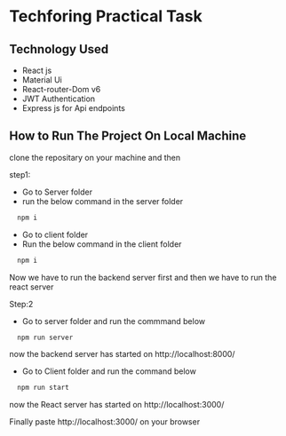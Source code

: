 
# Techforing Practical Task




## Technology Used
* React js
* Material Ui
* React-router-Dom v6
* JWT Authentication
* Express js for Api endpoints
## How to Run The Project On Local Machine
clone the repositary on your machine and then

step1:
* Go to Server folder
* run the below command  in the server folder 







```bash
  npm i
```

* Go to client folder
* Run the below command in the client folder
```bash
  npm i
```

Now we have to run the backend server first and then we have to run the react server

Step:2

* Go to server folder and run the commmand below

```bash
  npm run server
```
now the backend server has started on http://localhost:8000/

* Go to Client folder and run the command below

```bash
  npm run start
```
now the React server has started on http://localhost:3000/

Finally paste http://localhost:3000/ on your browser
